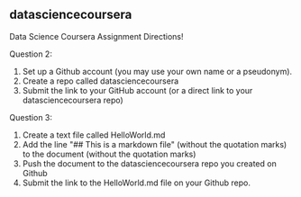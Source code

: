 ## datasciencecoursera

Data Science Coursera Assignment Directions! <br />

Question 2:  <br />
1. Set up a Github account (you may use your own name or a pseudonym). <br />
2. Create a repo called datasciencecoursera <br />
3. Submit the link to your GitHub account (or a direct link to your datasciencecoursera repo) 

Question 3:  <br />
1. Create a text file called HelloWorld.md  <br />
2. Add the line "## This is a markdown file" (without the quotation marks) to the 
document (without the quotation marks)  <br />
3. Push the document to the datasciencecoursera repo you created on Github <br />
4. Submit the link to the HelloWorld.md file on your Github repo.  <br />
